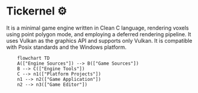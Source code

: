 # Tickernel ⚙
 It is a minimal game engine written in Clean C language, rendering voxels using point polygon mode, and employing a deferred rendering pipeline. It uses Vulkan as the graphics API and supports only Vulkan. It is compatible with Posix standards and the Windows platform.

``` mermaid
    flowchart TD
    A(["Engine Sources"]) --> B(["Game Sources"])
    B --> C(["Engine Tools"])
    C --> n1(["Platform Projects"])
    n1 --> n2(["Game Application"])
    n2 --> n3(["Game Editor"])
```